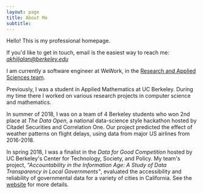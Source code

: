 ```yaml
---
layout: page
title: About Me
subtitle: 
---
```

Hello! This is my professional homepage. 

If you'd like to get in touch, email is the easiest way to reach me: *akhiljalan@berkeley.edu*

I am currently a software engineer at WeWork, in the [Research and Applied Sciences team](https://research.wework.com/).

Previously, I was a student in Applied Mathematics at UC Berkeley. During my time there I worked on various research projects in computer science and mathematics. 

In summer of 2018, I was on a team of 4 Berkeley students who won 2nd place at *The Data Open*, a national data-science style hackathon hosted by Citadel Securities and Correlation One. Our project predicted the effect of weather patterns on flight delays, using data from major US airlines from 2016-2018. 

In spring 2018, I was a finalist in the *Data for Good Competition* hosted by UC Berkeley's Center for Technology, Society, and Policy. My team's project, *"Accountability in the Information Age: A Study of Data Transparency in Local Governments"*, evaluated the accessibility and reliability of governmental data for a variety of cities in California. See the [website](https://ctsp.berkeley.edu/data-for-good-projects/) for more details. 
